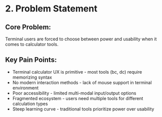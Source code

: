 # 2. Problem Statement

## Core Problem:
Terminal users are forced to choose between power and usability when it comes to calculator tools.

## Key Pain Points:
- Terminal calculator UX is primitive - most tools (bc, dc) require memorizing syntax
- No modern interaction methods - lack of mouse support in terminal environment
- Poor accessibility - limited multi-modal input/output options
- Fragmented ecosystem - users need multiple tools for different calculation types
- Steep learning curve - traditional tools prioritize power over usability
